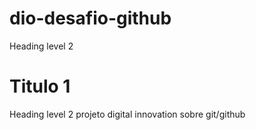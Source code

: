 # dio-desafio-github
Heading level 2
# Titulo 1
Heading level 2
projeto digital innovation sobre git/github
